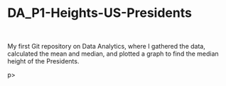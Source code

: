 # DA_P1-Heights-US-Presidents
<br>
<p>
My first Git repository on Data Analytics, where I gathered the data, calculated the mean and median, and plotted a graph to find the median height of the Presidents. </p>p>
